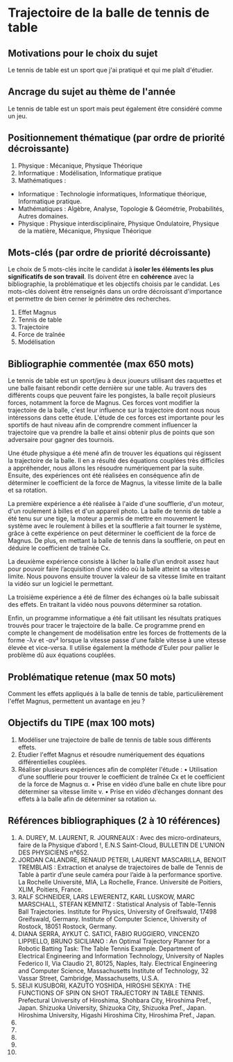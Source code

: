 # Trajectoire de la balle de tennis de table

## Motivations pour le choix du sujet
Le tennis de table est un sport que j'ai pratiqué et qui me plaît d'étudier.

## Ancrage du sujet au thème de l'année
Le tennis de table est un sport mais peut également être considéré comme un jeu.

## Positionnement thématique (par ordre de priorité décroissante)

1. Physique : Mécanique, Physique Théorique
2. Informatique : Modélisation, Informatique pratique
3. Mathématiques : 

- Informatique : Technologie informatiques, Informatique théorique, Informatique pratique.
- Mathématiques : Algèbre, Analyse, Topologie & Géométrie, Probabilités, Autres domaines.
- Physique : Physique interdisciplinaire, Physique Ondulatoire, Physique de la matière, Mécanique, Physique Théorique


## Mots-clés (par ordre de priorité décroissante)

Le choix de 5 mots-clés incite le candidat à **isoler les éléments les plus significatifs de son travail**. Ils doivent être en **cohérence** avec la bibliographie, la problématique et les objectifs choisis par le candidat. Les mots-clés doivent être renseignés dans un ordre décroissant d'importance et permettre de bien cerner le périmètre des recherches.

1. Effet Magnus
2. Tennis de table 
3. Trajectoire
4. Force de traînée
5. Modélisation


## Bibliographie commentée (max 650 mots)
Le tennis de table est un sport/jeu à deux joueurs utilisant des raquettes et une balle faisant rebondir cette dernière sur une table. Au travers des différents coups que peuvent faire les pongistes, la balle reçoit plusieurs forces, notamment la force de Magnus. Ces forces vont modifier la trajectoire de la balle, c'est leur influence sur la trajectoire dont nous nous intéressons dans cette étude. L'étude de ces forces est importante pour les sportifs de haut niveau afin de comprendre comment influencer la trajectoire que va prendre la balle et ainsi obtenir plus de points que son adversaire pour gagner des tournois.

Une étude physique a été mené afin de trouver les équations qui régissent la trajectoire de la balle. Il en a résulté des équations couplées très difficiles a appréhender, nous allons les résoudre numériquement par la suite. Ensuite, des expériences ont été réalisées en conséquence afin de déterminer le coefficient de la force de Magnus, la vitesse limite de la balle et sa rotation. 

La première expérience a été réalisée à l'aide d'une soufflerie, d'un moteur, d'un roulement à billes et d'un appareil photo. La balle de tennis de table a été tenu sur une tige, la moteur a permis de mettre en mouvement le système avec le roulement à billes et la soufflerie a fait tourner le système, grâce à cette expérience on peut déterminer le coefficient de la force de Magnus.
De plus, en mettant la balle de tennis dans la soufflerie, on peut en déduire le coefficient de traînée Cx.

La deuxième expérience consiste à lâcher la balle d’un endroit assez haut pour pouvoir faire l’acquisition d’une vidéo où la balle atteint sa vitesse limite. Nous pouvons ensuite trouver la valeur de sa vitesse limite en traitant la vidéo sur un logiciel le permettant.

La troisième expérience a été de filmer des échanges où la balle subissait des effets. En traitant la vidéo nous pouvons déterminer sa rotation.

Enfin, un programme informatique a été fait utilisant les résultats pratiques trouvés pour tracer le trajectoire de la balle. Ce programme prend en compte le changement de modélisation entre les forces de frottements de la forme -λv et -αv² lorsque la vitesse passe d'une faible vitesse à une vitesse élevée et vice-versa. Il utilise également la méthode d'Euler pour pallier le problème dû aux équations couplées.

## Problématique retenue (max 50 mots)
Comment les effets appliqués à la balle de tennis de table, particulièrement l'effet Magnus, permettent un avantage en jeu ?

## Objectifs du TIPE (max 100 mots)

1. Modéliser une trajectoire de balle de tennis de table sous différents effets.
2. Étudier l'effet Magnus et résoudre numériquement des équations différentielles couplées.
3. Réaliser plusieurs expériences afin de compléter l'étude :
• Utilisation d’une soufflerie pour trouver le coefficient de traînée Cx et le coefficient de la force de Magnus α.
• Prise en vidéo d’une balle en chute libre pour déterminer sa vitesse limite v.
• Prise en vidéo d’échanges donnant des effets à la balle afin de déterminer sa rotation ω.

## Références bibliographiques (2 à 10 références)

1. A. DUREY, M. LAURENT, R. JOURNEAUX : Avec des micro-ordinateurs, faire de la Physique d’abord !, E.N.S Saint-Cloud, BULLETIN DE L'UNION DES PHYSICIENS n°652.
2. JORDAN CALANDRE, RENAUD PETERI, LAURENT MASCARILLA, BENOIT TREMBLAIS : Extraction et analyse de trajectoires de balle de Tennis de Table à partir d’une seule caméra pour l’aide à la performance sportive. La Rochelle Université, MIA, La Rochelle, France. Université de Poitiers, XLIM, Poitiers, France.
3. RALF SCHNEIDER, LARS LEWERENTZ, KARL LUSKOW, MARC MARSCHALL, STEFAN KEMNITZ : Statistical Analysis of Table-Tennis Ball Trajectories. Institute for Physics, University of Greifswald, 17498 Greifswald, Germany. Institute of Computer Science, University of Rostock, 18051 Rostock, Germany.
4. DIANA SERRA, AYKUT C. SATICI, FABIO RUGGIERO, VINCENZO LIPPIELLO, BRUNO SICILIANO : An Optimal Trajectory Planner for a Robotic Batting Task: The Table Tennis Example. Department of Electrical Engineering and Information Technology, University of Naples Federico II, Via Claudio 21, 80125, Naples, Italy. Electrical Engineering and Computer Science, Massachusetts Institute of Technology, 32 Vassar Street, Cambridge, Massachusetts, U.S.A.
5. SEIJI KUSUBORI, KAZUTO YOSHIDA, HIROSHI SEKIYA : THE FUNCTIONS OF SPIN ON SHOT TRAJECTORY IN TABLE TENNIS. Prefectural University of Hiroshima, Shohbara City, Hiroshima Pref., Japan. Shizuoka University, Shizuoka City, Shizuoka Pref., Japan. Hiroshima University, Higashi Hiroshima City, Hiroshima Pref., Japan.
6. 
7. 
8. 
9. 
10. 

